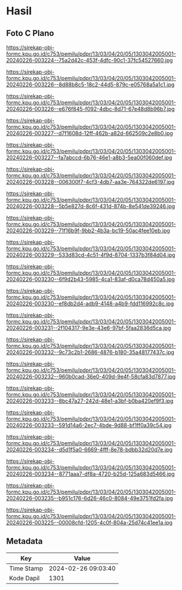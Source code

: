 # Hasil

## Foto C Plano

https://sirekap-obj-formc.kpu.go.id/c753/pemilu/pdpr/13/03/04/20/05/1303042005001-20240226-003224--75a2d42c-453f-4dfc-90c1-37fc54527660.jpg

https://sirekap-obj-formc.kpu.go.id/c753/pemilu/pdpr/13/03/04/20/05/1303042005001-20240226-003226--8d88b8c5-18c2-44d5-879c-e05768a5a1c1.jpg

https://sirekap-obj-formc.kpu.go.id/c753/pemilu/pdpr/13/03/04/20/05/1303042005001-20240226-003226--e676f845-f092-4dbc-8d71-67e48d8b96b7.jpg

https://sirekap-obj-formc.kpu.go.id/c753/pemilu/pdpr/13/03/04/20/05/1303042005001-20240226-003227--d7f1608d-12ff-462b-a82d-662509c2e8b0.jpg

https://sirekap-obj-formc.kpu.go.id/c753/pemilu/pdpr/13/03/04/20/05/1303042005001-20240226-003227--fa7abccd-6b76-46e1-a8b3-5ea00f060def.jpg

https://sirekap-obj-formc.kpu.go.id/c753/pemilu/pdpr/13/03/04/20/05/1303042005001-20240226-003228--006300f7-4cf3-4db7-aa3e-764322de6197.jpg

https://sirekap-obj-formc.kpu.go.id/c753/pemilu/pdpr/13/03/04/20/05/1303042005001-20240226-003228--5b5e827d-8c6f-431d-874b-8e541de39246.jpg

https://sirekap-obj-formc.kpu.go.id/c753/pemilu/pdpr/13/03/04/20/05/1303042005001-20240226-003229--71f16b9f-9bb2-4b3a-bc19-50ac4fee10eb.jpg

https://sirekap-obj-formc.kpu.go.id/c753/pemilu/pdpr/13/03/04/20/05/1303042005001-20240226-003229--533d83cd-4c51-4f9d-8704-1337b3f84d04.jpg

https://sirekap-obj-formc.kpu.go.id/c753/pemilu/pdpr/13/03/04/20/05/1303042005001-20240226-003230--6f9d2b43-5985-4ca1-83af-d0ca78d450a5.jpg

https://sirekap-obj-formc.kpu.go.id/c753/pemilu/pdpr/13/03/04/20/05/1303042005001-20240226-003230--ef8db2d4-adb9-4148-a4b9-fdd116992c8c.jpg

https://sirekap-obj-formc.kpu.go.id/c753/pemilu/pdpr/13/03/04/20/05/1303042005001-20240226-003231--2f104317-9e3e-43e6-97bf-5faa2836d5ca.jpg

https://sirekap-obj-formc.kpu.go.id/c753/pemilu/pdpr/13/03/04/20/05/1303042005001-20240226-003232--9c73c2b1-2686-4876-b180-35a48177437c.jpg

https://sirekap-obj-formc.kpu.go.id/c753/pemilu/pdpr/13/03/04/20/05/1303042005001-20240226-003232--960b0cad-36e0-409d-9e4f-58cfa83d7877.jpg

https://sirekap-obj-formc.kpu.go.id/c753/pemilu/pdpr/13/03/04/20/05/1303042005001-20240226-003233--8bc47a27-242d-48e1-a3bf-b0ba420ef9f3.jpg

https://sirekap-obj-formc.kpu.go.id/c753/pemilu/pdpr/13/03/04/20/05/1303042005001-20240226-003233--591d14a6-2ec7-4bde-9d88-bf1ff0a39c54.jpg

https://sirekap-obj-formc.kpu.go.id/c753/pemilu/pdpr/13/03/04/20/05/1303042005001-20240226-003234--d5d1f5a0-6669-4fff-8e78-bdbb32d20d7e.jpg

https://sirekap-obj-formc.kpu.go.id/c753/pemilu/pdpr/13/03/04/20/05/1303042005001-20240226-003234--8771aaa7-df8a-4720-b25d-125a683d5466.jpg

https://sirekap-obj-formc.kpu.go.id/c753/pemilu/pdpr/13/03/04/20/05/1303042005001-20240226-003235--b951c176-6d26-46c0-8084-49e3751fd2fa.jpg

https://sirekap-obj-formc.kpu.go.id/c753/pemilu/pdpr/13/03/04/20/05/1303042005001-20240226-003225--00008cfd-1205-4c0f-804a-25d74c41ee1a.jpg


## Metadata

| Key        | Value               |
| ---------- | ------------------- |
| Time Stamp | 2024-02-26 09:03:40 |
| Kode Dapil | 1301                |



